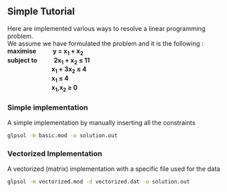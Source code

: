 Simple Tutorial
---------------
Here are implemented various ways to resolve a linear programming problem.  
We assume we have formulated the problem and it is the following :  
**maximise  &emsp; &emsp; y = x<sub>1</sub> + x<sub>2</sub>**  
**subject to &emsp; &emsp; 2x<sub>1</sub> + x<sub>2</sub> &le; 11**  
**&emsp; &emsp; &emsp; &emsp; &emsp; &emsp;x<sub>1</sub> + 3x<sub>2</sub> &le; 4**  
**&emsp; &emsp; &emsp; &emsp; &emsp; &emsp;x<sub>1</sub> &le; 4**   
**&emsp; &emsp; &emsp; &emsp; &emsp; &emsp;x<sub>1</sub>,x<sub>2</sub> &ge; 0**

### Simple implementation
A simple implementation by manually inserting all the constraints
```sh
glpsol -m basic.mod -o solution.out
```

### Vectorized Implementation
A vectorized (matrix) implementation with a specific file used for the data 
```sh
glpsol -m vectorized.mod -d vectorized.dat -o solution.out
```